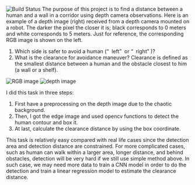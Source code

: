 ![Build Status](https://travis-ci.org/Human-Detection-In-Depth-Image/Human-Detection-In-Depth-Image.svg?branch=master)
The purpose of this project is to find a distance between a human and a wall in a corridor using depth camera observations. Here is an example of a depth image (right) received from a depth camera mounted on a robot. The darker the pixel the closer it is; black corresponds to 0 meters and white corresponds to 5 meters. Just for reference, the corresponding RGB image is shown on the left.

1) Which side is safer to avoid a human (“ ​ left” ​  or “ ​ right” ​ )? 
2) What is the clearance for avoidance maneuver? Clearance is defined as the smallest distance between a human and the obstacle closest to him (a wall or a shelf).

![RGB image](./rgb.png?raw=true ("RGB image")) ![depth image](./depth.png?raw=true ("Depth image[robot observation]"))

I did this task in three steps:

1. First have a preprocessing on the depth image due to the chaotic background.
2. Then, I got the edge image and used opencv functions to detect the human contour and box it.
3. At last, calculate the clearance distance by using the box coordinate.

This task is relatively easy compared with real life cases since the detection area and detection distance are constrained. For more complicated cases, such as human can walk within a larger area, longer distance, and behind obstacles, detection will be very hard if we still use simple method above. In such case, we may need more data to train a CNN model in order to do the detection and train a linear regression model to estimate the clearance distance.
